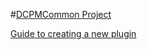 #[DCPMCommon Project](https://github.com/MrStandalone/DeadCorePluginManager/wiki/DCPMCommon)

[Guide to creating a new plugin](https://github.com/MrStandalone/DeadCorePluginManager/wiki/Creating-a-new-plugin)
